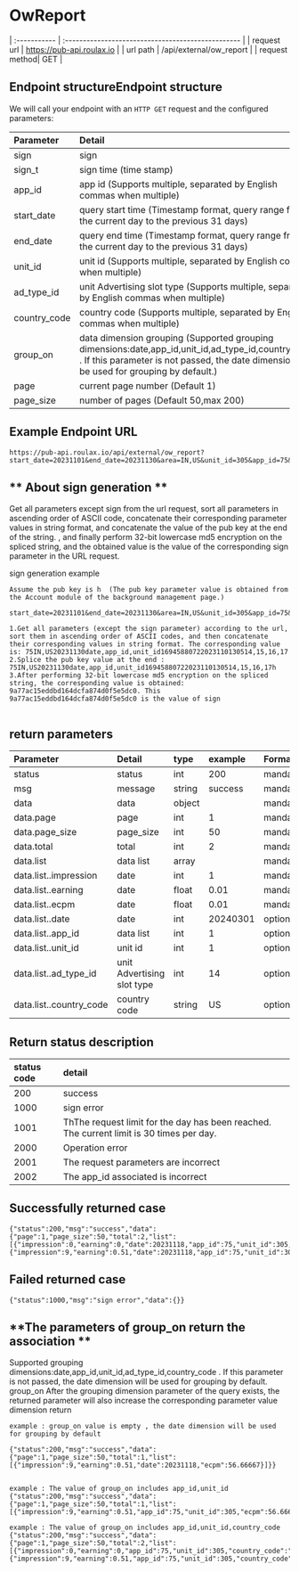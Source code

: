 # **OwReport**
| :-----------  | :------------------------------------------------- |
| request url   | https://pub-api.roulax.io                          |
| url path      | /api/external/ow_report                            |
| request method| GET                                                |

## **Endpoint structureEndpoint structure**

We will call your endpoint with an `HTTP GET` request and the configured parameters:

| Parameter    | Detail                                         | type     |example                           | Format    |
| :----------- | :----------------------------------------------| :--------| :--------                        | :-------- |
| sign         | sign                                           | string   | 95c5b7b27107c11f6200217e6aec0782 | mandatory |
| sign_t       | sign time  (time stamp)                        | int      | 1694588072                       | mandatory |
| app_id       | app id    (Supports multiple, separated by English commas when multiple) | int      | 1,2                       | mandatory |
| start_date   | query start time  (Timestamp format, query range from the current day to the previous 31 days)   | int      | 1694588072                    | mandatory |
| end_date     | query end time    (Timestamp format, query range from the current day to the previous 31 days)   | int      | 1694588072                    | mandatory |
| unit_id      | unit id    (Supports multiple, separated by English commas when multiple) | string      | 1,2                       | optional |
| ad_type_id   | unit Advertising slot type (Supports multiple, separated by English commas when multiple) | string      | 1,2                       | optional |
| country_code | country code (Supports multiple, separated by English commas when multiple) | string      | UA,UK                       | optional |
| group_on     | data dimension grouping (Supported grouping dimensions:date,app_id,unit_id,ad_type_id,country_code . If this parameter is not passed, the date dimension will be used for grouping by default.) | string      | UA,UK                       | optional |
| page | current page number (Default 1) | int      | 1                       | optional |
| page_size | number of pages (Default 50,max 200) | int      | 50                       | optional |


## **Example Endpoint URL**

```
https://pub-api.roulax.io/api/external/ow_report?start_date=20231101&end_date=20231130&area=IN,US&unit_id=305&app_id=75&unit_type=14,15,16,17&sign=35ae439558823907b1e8206ed3fae36a&sign_t=1694588072&group_on=date,app_id,unit_id
```

## ** About sign generation **
Get all parameters except sign from the url request, sort all parameters in ascending order of ASCII code, concatenate their corresponding parameter values in string format, and concatenate the value of the pub key at the end of the string. , and finally perform 32-bit lowercase md5 encryption on the spliced string, and the obtained value is the value of the corresponding sign parameter in the URL request.

sign generation example
```
Assume the pub key is h  (The pub key parameter value is obtained from the Account module of the background management page.)

start_date=20231101&end_date=20231130&area=IN,US&unit_id=305&app_id=75&unit_type=14,15,16,17&sign_t=1694588072&group_on=date,app_id,unit_id

1.Get all parameters (except the sign parameter) according to the url, sort them in ascending order of ASCII codes, and then concatenate their corresponding values in string format. The corresponding value is: 75IN,US20231130date,app_id,unit_id16945880722023110130514,15,16,17
2.Splice the pub key value at the end : 75IN,US20231130date,app_id,unit_id16945880722023110130514,15,16,17h
3.After performing 32-bit lowercase md5 encryption on the spliced string, the corresponding value is obtained: 9a77ac15eddbd164dcfa874d0f5e5dc0. This 9a77ac15eddbd164dcfa874d0f5e5dc0 is the value of sign


```


## **return parameters**

| Parameter    | Detail                                         | type     |example      | Format    |
| :----------- | :----------------------------------------------| :--------| :--------   | :-------- |
| status         | status                                       |int       | 200 | mandatory |
| msg         | message                                         |string   | success | mandatory |
| data         | data                                           |object   |  | mandatory |
| data.page         | page                                      | int   | 1 | mandatory |
| data.page_size         | page_size                            | int   | 50 | mandatory |
| data.total         | total                                    | int   | 2 | mandatory |
| data.list          | data list                                | array |  | mandatory |
| data.list..impression| date                                   | int   | 1 | mandatory |
| data.list..earning    | date                                  | float   | 0.01 | mandatory |
| data.list..ecpm    | date                                     | float   | 0.01 | mandatory |
| data.list..date    | date                                     | int   | 20240301 | optional |
| data.list..app_id  | data list                                | int   | 1 | optional |
| data.list..unit_id  | unit id                                 | int   | 1 | optional |
| data.list..ad_type_id  | unit Advertising slot type           | int   | 14 | optional |
| data.list..country_code  | country code                       | string   | US | optional |


## **Return status description**

| status code   | detail                           |
| :-----------  | :------------------------------------------------- |
| 200   | success                       |
| 1000  | sign error                            |
| 1001  | ThThe request limit for the day has been reached. The current limit is 30 times per day. |
| 2000  | Operation error |
| 2001  | The request parameters are incorrect |
| 2002  | The app_id associated is incorrect |

## **Successfully returned case**

```
{"status":200,"msg":"success","data":{"page":1,"page_size":50,"total":2,"list":[{"impression":0,"earning":0,"date":20231118,"app_id":75,"unit_id":305,"country_code":"IN","ad_type_id":15,"ecpm":0},{"impression":9,"earning":0.51,"date":20231118,"app_id":75,"unit_id":305,"country_code":"US","ad_type_id":15,"ecpm":56.66667}]}}
```

## **Failed returned case**

```
{"status":1000,"msg":"sign error","data":{}}
```


## **The parameters of group_on return the association **
Supported grouping dimensions:date,app_id,unit_id,ad_type_id,country_code . If this parameter is not passed, the date dimension will be used for grouping by default.
group_on After the grouping dimension parameter of the query exists, the returned parameter will also increase the corresponding parameter value dimension return

```
example : group_on value is empty , the date dimension will be used for grouping by default

{"status":200,"msg":"success","data":{"page":1,"page_size":50,"total":1,"list":[{"impression":9,"earning":0.51,"date":20231118,"ecpm":56.66667}]}}


example : The value of group_on includes app_id,unit_id
{"status":200,"msg":"success","data":{"page":1,"page_size":50,"total":1,"list":[{"impression":9,"earning":0.51,"app_id":75,"unit_id":305,"ecpm":56.66667}]}}

example : The value of group_on includes app_id,unit_id,country_code
{"status":200,"msg":"success","data":{"page":1,"page_size":50,"total":2,"list":[{"impression":0,"earning":0,"app_id":75,"unit_id":305,"country_code":"IN","ecpm":0},{"impression":9,"earning":0.51,"app_id":75,"unit_id":305,"country_code":"US","ecpm":56.66667}]}}

``` 